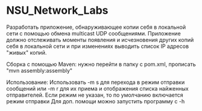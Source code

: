 # NSU_Network_Labs
Разработать приложение, обнаруживающее копии себя в локальной сети с помощью обмена multicast UDP сообщениями. Приложение должно отслеживать моменты появления и исчезновения других копий себя в локальной сети и при изменениях выводить список IP адресов "живых" копий. 

Сборка с помощью Maven: нужно перейти в папку с pom.xml, прописать "mvn assembly:assembly"

Использование:
Использовать -m s для перехода в режим отправки сообщений или -m r для их приема и отображения списка найженных отправителей.
Если режим не указан, то по умолчанию включается режим отправки
Для доп. помощи можно запустить программу с -h 